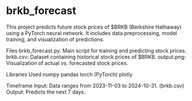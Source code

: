 # brkb_forecast
This project predicts future stock prices of $BRKB (Berkshire Hathaway) using a PyTorch neural network. It includes data preprocessing, model training, and visualization of predictions.

Files
brkb_forecast.py: Main script for training and predicting stock prices.
brkb.csv: Dataset containing historical stock prices of $BRKB.
output.png: Visualization of actual vs. forecasted stock prices.

Libraries Used
numpy
pandas
torch (PyTorch)
plotly

Timeframe
Input: Data ranges from 2023-11-03 to 2024-10-31. (brkb.csv)
Output: Predicts the next 7 days.

